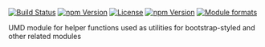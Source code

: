 [![Build Status](https://travis-ci.org/bootstrap-styled/utils.svg?branch=master)](https://travis-ci.org/bootstrap-styled/utils) 
[![npm Version](https://img.shields.io/npm/v/@bootstrap-styled/utils.svg?style=flat)](https://www.npmjs.com/package/@bootstrap-styled/utils) 
[![License](https://img.shields.io/npm/l/@bootstrap-styled/utils.svg?style=flat)](https://www.npmjs.com/package/@bootstrap-styled/utils) 
[![npm Version](https://img.shields.io/node/v/@bootstrap-styled/utils.svg?style=flat)](https://www.npmjs.com/package/@bootstrap-styled/utils) 
[![Module formats](https://img.shields.io/badge/module%20formats-umd%2C%20cjs%2C%20esm-green.svg?style=flat)](https://www.npmjs.com/package/@bootstrap-styled/utils)

UMD module for helper functions used as utilities for bootstrap-styled and other related modules
